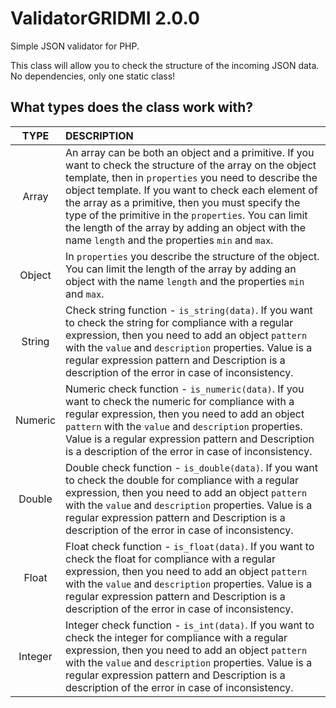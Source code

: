 # ValidatorGRIDMI 2.0.0
 Simple JSON validator for PHP.

 This class will allow you to check the structure of the incoming JSON data. No dependencies, only one static class!

## What types does the class work with?
  |TYPE|DESCRIPTION|
  |:-:|:-|
  |Array|An array can be both an object and a primitive. If you want to check the structure of the array on the object template, then in `properties` you need to describe the object template. If you want to check each element of the array as a primitive, then you must specify the type of the primitive in the `properties`. You can limit the length of the array by adding an object with the name `length` and the properties `min` and `max`.|
  |Object|In `properties` you describe the structure of the object. You can limit the length of the array by adding an object with the name `length` and the properties `min` and `max`.|
  |String|Check string function - `is_string(data)`. If you want to check the string for compliance with a regular expression, then you need to add an object `pattern` with the `value` and `description` properties. Value is a regular expression pattern and Description is a description of the error in case of inconsistency.|
  |Numeric|Numeric check function - `is_numeric(data)`. If you want to check the numeric for compliance with a regular expression, then you need to add an object `pattern` with the `value` and `description` properties. Value is a regular expression pattern and Description is a description of the error in case of inconsistency.|
  |Double|Double check function - `is_double(data)`. If you want to check the double for compliance with a regular expression, then you need to add an object `pattern` with the `value` and `description` properties. Value is a regular expression pattern and Description is a description of the error in case of inconsistency.|
  |Float|Float check function - `is_float(data)`. If you want to check the float for compliance with a regular expression, then you need to add an object `pattern` with the `value` and `description` properties. Value is a regular expression pattern and Description is a description of the error in case of inconsistency.|
  |Integer|Integer check function - `is_int(data)`. If you want to check the integer for compliance with a regular expression, then you need to add an object `pattern` with the `value` and `description` properties. Value is a regular expression pattern and Description is a description of the error in case of inconsistency.|
